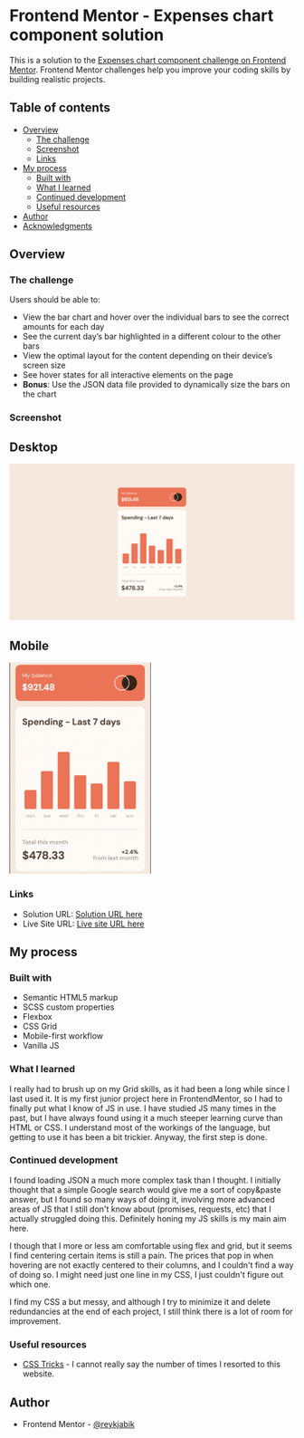 # Frontend Mentor - Expenses chart component solution

This is a solution to the [Expenses chart component challenge on Frontend Mentor](https://www.frontendmentor.io/challenges/expenses-chart-component-e7yJBUdjwt). Frontend Mentor challenges help you improve your coding skills by building realistic projects. 

## Table of contents

- [Overview](#overview)
  - [The challenge](#the-challenge)
  - [Screenshot](#screenshot)
  - [Links](#links)
- [My process](#my-process)
  - [Built with](#built-with)
  - [What I learned](#what-i-learned)
  - [Continued development](#continued-development)
  - [Useful resources](#useful-resources)
- [Author](#author)
- [Acknowledgments](#acknowledgments)

## Overview

### The challenge

Users should be able to:

- View the bar chart and hover over the individual bars to see the correct amounts for each day
- See the current day’s bar highlighted in a different colour to the other bars
- View the optimal layout for the content depending on their device’s screen size
- See hover states for all interactive elements on the page
- **Bonus**: Use the JSON data file provided to dynamically size the bars on the chart

### Screenshot

## Desktop
![](./images/desk_shot.png)

## Mobile
<img src='./images/mob_shot.png' width= 250px style='margin: 0 auto'>

### Links

- Solution URL: [Solution URL here](https://github.com/Reykjabik/expenses-chart)
- Live Site URL: [Live site URL here](https://reykjabik.github.io/expenses-chart/)

## My process

### Built with

- Semantic HTML5 markup
- SCSS custom properties
- Flexbox
- CSS Grid
- Mobile-first workflow
- Vanilla JS

### What I learned

I really had to brush up on my Grid skills, as it had been a long while since I last used it. It is my first junior project here in FrontendMentor, so I had to finally put what I know of JS in use. I have studied JS many times in the past, but I have always found using it a much steeper learning curve than HTML or CSS. I understand most of the workings of the language, but getting to use it has been a bit trickier. Anyway, the first step is done.

### Continued development

I found loading JSON a much more complex task than I thought. I initially thought that a simple Google search would give me a sort of copy&paste answer, but I found so many ways of doing it, involving more advanced areas of JS that I still don't know about (promises, requests, etc) that I actually struggled doing this. Definitely honing my JS skills is my main aim here.

I though that I more or less am comfortable using flex and grid, but it seems I find centering certain items is still a pain. The prices that pop in when hovering are not exactly centered to their columns, and I couldn't find a way of doing so. I might need just one line in my CSS, I just couldn't figure out which one. 

I find my CSS a but messy, and although I try to minimize it and delete redundancies at the end of each project, I still think there is a lot of room for improvement.

### Useful resources

- [CSS Tricks](https://css-tricks.com/snippets/css/complete-guide-grid/) - I cannot really say the number of times I resorted to this website.

## Author

- Frontend Mentor - [@reykjabik](https://www.frontendmentor.io/profile/reykjabik)